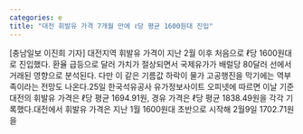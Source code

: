 ```yaml
---
categories: e
title: "대전 휘발유 가격 7개월 만에 ℓ당 평균 1600원대 진입"
---
```

[충남일보 이진희 기자] 대전지역 휘발유 가격이 지난 2월 이후 처음으로 ℓ당 1600원대로 진입했다. 환율 급등으로 달러 가치가 절상되면서 국제유가가 배럴당 80달러 선에서 거래된 영향으로 분석된다. 다만 이 같은 기름값 하락이 물가 고공행진을 막기에는 역부족이라는 전망도 나온다.25일 한국석유공사 유가정보사이트 오피넷에 따르면 이날 기준 대전의 휘발유 가격은 ℓ당 평균 1694.91원, 경유 가격은 ℓ당 평균 1838.49원을 각각 기록했다.대전에서 휘발유 가격은 지난 1월 1600원대 초반으로 시작해 2월9일 1702.71원을